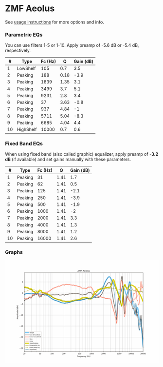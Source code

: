 # ZMF Aeolus
See [usage instructions](https://github.com/jaakkopasanen/AutoEq#usage) for more options and info.

### Parametric EQs
You can use filters 1-5 or 1-10. Apply preamp of -5.6 dB or -5.4 dB, respectively.

|   # | Type      |   Fc (Hz) |    Q |   Gain (dB) |
|-----|-----------|-----------|------|-------------|
|   1 | LowShelf  |       105 | 0.7  |         3.5 |
|   2 | Peaking   |       188 | 0.18 |        -3.9 |
|   3 | Peaking   |      1839 | 1.35 |         3.1 |
|   4 | Peaking   |      3499 | 3.7  |         5.1 |
|   5 | Peaking   |      9231 | 2.8  |         3.4 |
|   6 | Peaking   |        37 | 3.63 |        -0.8 |
|   7 | Peaking   |       937 | 4.84 |        -1   |
|   8 | Peaking   |      5711 | 5.04 |        -8.3 |
|   9 | Peaking   |      6685 | 4.04 |         4.4 |
|  10 | HighShelf |     10000 | 0.7  |         0.6 |

### Fixed Band EQs
When using fixed band (also called graphic) equalizer, apply preamp of **-3.2 dB** (if available) and set gains manually with these parameters.

|   # | Type    |   Fc (Hz) |    Q |   Gain (dB) |
|-----|---------|-----------|------|-------------|
|   1 | Peaking |        31 | 1.41 |         1.7 |
|   2 | Peaking |        62 | 1.41 |         0.5 |
|   3 | Peaking |       125 | 1.41 |        -2.1 |
|   4 | Peaking |       250 | 1.41 |        -3.9 |
|   5 | Peaking |       500 | 1.41 |        -1.9 |
|   6 | Peaking |      1000 | 1.41 |        -2   |
|   7 | Peaking |      2000 | 1.41 |         3.3 |
|   8 | Peaking |      4000 | 1.41 |         1.3 |
|   9 | Peaking |      8000 | 1.41 |         1.2 |
|  10 | Peaking |     16000 | 1.41 |         2.6 |

### Graphs
![](./ZMF%20Aeolus.png)
